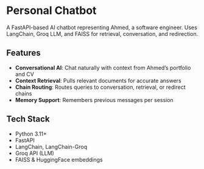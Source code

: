 # Personal Chatbot

A FastAPI-based AI chatbot representing Ahmed, a software engineer. Uses LangChain, Groq LLM, and FAISS for retrieval, conversation, and redirection.

## Features

- **Conversational AI**: Chat naturally with context from Ahmed’s portfolio and CV
- **Context Retrieval**: Pulls relevant documents for accurate answers
- **Chain Routing**: Routes queries to conversation, retrieval, or redirect chains
- **Memory Support**: Remembers previous messages per session

## Tech Stack

- Python 3.11+
- FastAPI
- LangChain, LangChain-Groq
- Groq API (LLM)
- FAISS & HuggingFace embeddings

